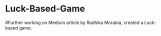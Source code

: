 # Luck-Based-Game

#Further working on Medium article by Radhika Morabia, created a Luck-based game. 
